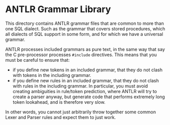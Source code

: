 # ANTLR Grammar Library

This directory contains ANTLR grammar files that are common to more than one SQL dialect. Such as the grammar that covers stored procedures, which all
dialects of SQL support in some form, and for which we have a universal grammar.

ANTLR processes included grammars as pure text, in the same way that say the C pre-processor processes `#include` directives.
This means that you must be careful to ensure that:
 - if you define new tokens in an included grammar, that they do not clash with tokens in the including grammar.
 - if you define new rules in an included grammar, that they do not clash with rules in the including grammar.
   In particular, you must avoid creating ambiguities in rule/token prediction, where ANTLR will try to create
   a parser anyway, but generate code that performs extremely long token lookahead, and is therefore very slow.

In other words, you cannot just arbitrarily throw together some common Lexer and Parser rules and expect them
to just work.
